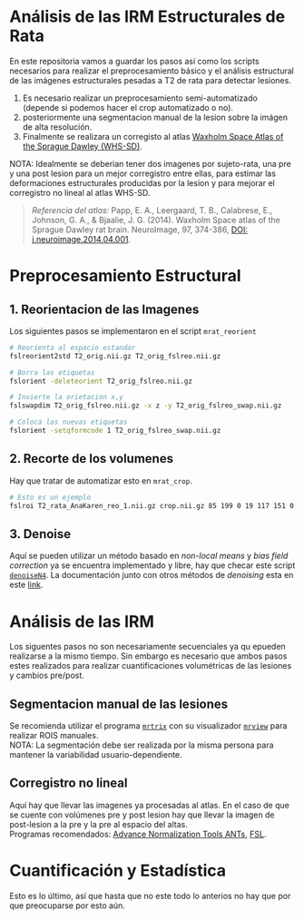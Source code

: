 # Análisis de las IRM Estructurales de Rata  
En este repositoria vamos a guardar los pasos así como los scripts necesarios para realizar el preprocesamiento básico y el análisis estructural de las imágenes estructurales pesadas a T2 de rata para detectar lesiones.  
1. Es necesario realizar un preprocesamiento semi-automatizado (depende si podemos hacer el crop automatizado o no).
1. posteriormente una segmentacion manual de la lesion sobre la imágen de alta resolución.  
1. Finalmente se realizara un corregisto al atlas [Waxholm Space Atlas of the Sprague Dawley (WHS-SD)](https://www.nitrc.org/projects/whs-sd-atlas).  

NOTA: Idealmente se deberian tener dos imagenes por sujeto-rata, una pre y una post lesion para un mejor corregistro entre ellas, para estimar las deformaciones estructurales producidas por la lesion y para mejorar el corregistro no lineal al atlas WHS-SD.  

> *Referencia del atlas:* 
> Papp, E. A., Leergaard, T. B., Calabrese, E., Johnson, G. A., & Bjaalie, J. G. (2014). Waxholm Space atlas of the Sprague Dawley rat brain. NeuroImage, 97, 374-386, [DOI: j.neuroimage.2014.04.001](https://doi.org/10.1016/j.neuroimage.2014.04.001).  

# Preprocesamiento Estructural  
## 1. Reorientacion de las Imagenes  
Los siguientes pasos se implementaron en el script `mrat_reorient`
``` bash
# Reorienta al espacio estandar
fslreorient2std T2_orig.nii.gz T2_orig_fslreo.nii.gz

# Borra las etiquetas
fslorient -deleteorient T2_orig_fslreo.nii.gz

# Invierte la orietacion x,y
fslswapdim T2_orig_fslreo.nii.gz -x z -y T2_orig_fslreo_swap.nii.gz

# Coloca las nuevas etiquetas
fslorient -setqformcode 1 T2_orig_fslreo_swap.nii.gz
```
  
## 2. Recorte de los volumenes  
Hay que tratar de automatizar esto en `mrat_crop`.
``` bash
# Esto es un ejemplo
fslroi T2_rata_AnaKaren_reo_1.nii.gz crop.nii.gz 85 199 0 19 117 151 0 1
```  
  
## 3. Denoise  
Aquí se pueden utilizar un método basado en *non-local means* y *bias field correction* ya se encuentra implementado y libre, hay que checar este script [`denoiseN4`](https://github.com/rcruces/MRI_analytic_tools/blob/master/Freesurfer_preprocessing/denoiseN4). La documentación junto con otros métodos de *denoising* esta en este [link](https://sites.google.com/site/pierrickcoupe/softwares/denoising-for-medical-imaging).  
  
 # Análisis de las IRM  
 Los siguentes pasos no son necesariamente secuenciales ya qu epueden realizarse a la mismo tiempo. Sin embargo es necesario que ambos pasos estes realizados para realizar cuantificaciones volumétricas de las lesiones y cambios pre/post.

## Segmentacion manual de las lesiones  
Se recomienda utilizar el programa [`mrtrix`](http://www.mrtrix.org/) con su visualizador [`mrview`](http://mrtrix.readthedocs.io/en/latest/reference/commands/mrview.html?highlight=mrview) para realizar ROIS manuales.  
NOTA: La segmentación debe ser realizada por la misma persona para mantener la variabilidad usuario-dependiente.  
  
## Corregistro no lineal  
Aquí hay que llevar las imagenes ya procesadas al atlas. En el caso de que se cuente con volúmenes pre y post lesion hay que llevar la imagen de post-lesion a la pre y la pre al espacio del altas.  
Programas recomendados: [Advance Normalization Tools ANTs](https://stnava.github.io/ANTs/), [FSL](https://fsl.fmrib.ox.ac.uk/fsl/fslwiki/FSL).  

# Cuantificación y Estadística  
Esto es lo último, así que hasta que no este todo lo anterios no hay que por que preocuparse por esto aún.


